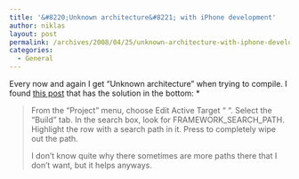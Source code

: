```yaml
---
title: '&#8220;Unknown architecture&#8221; with iPhone development'
author: niklas
layout: post
permalink: /archives/2008/04/25/unknown-architecture-with-iphone-development/
categories:
  - General
---
```

Every now and again I get &#8220;Unknown architecture&#8221; when trying to compile. I found [this post][1] that has the solution in the bottom: *  
> From the &#8220;Project&#8221; menu, choose Edit Active Target &#8220; <project-name>&#8220;. Select the &#8220;Build&#8221; tab. In the search box, look for FRAMEWORK\_SEARCH\_PATH. Highlight the row with a search path in it. Press <DELETE> to completely wipe out the path.</p>
</i> I don&#8217;t know quite why there sometimes are more paths there that I don&#8217;t want, but it helps anyways.

 [1]: http://discussions.apple.com/thread.jspa?messageID=7084194